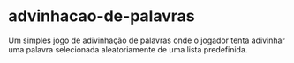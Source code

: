 # advinhacao-de-palavras
Um simples jogo de adivinhação de palavras onde o jogador tenta adivinhar uma palavra selecionada aleatoriamente de uma lista predefinida.
